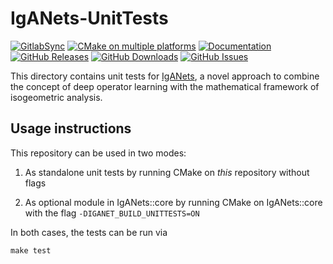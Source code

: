 # IgANets-UnitTests

[![GitlabSync](https://github.com/IgANets/iganet-unittests/actions/workflows/gitlab-sync.yml/badge.svg)](https://github.com/IgANets/iganet-unittests/actions/workflows/gitlab-sync.yml)
[![CMake on multiple platforms](https://github.com/IgANets/iganet-unittests/actions/workflows/cmake-multi-platform.yml/badge.svg)](https://github.com/IgANets/iganet-unittests/actions/workflows/cmake-multi-platform.yml)
[![Documentation](https://img.shields.io/badge/docs-mkdocs-blue.svg)](https://iganets.github.io/iganet/)
[![GitHub Releases](https://img.shields.io/github/release/iganets/iganet-unittests.svg)](https://github.com/iganets/iganet-unittests/releases)
[![GitHub Downloads](https://img.shields.io/github/downloads/iganets/iganet-unittests/total)](https://github.com/iganets/iganet-unittests/releases)
[![GitHub Issues](https://img.shields.io/github/issues/iganets/iganet-unittests.svg)](https://github.com/iganets/iganet-unittests/issues)

This directory contains unit tests for [IgANets](https://github.com/iganets/iganet), a novel approach to combine the concept of deep operator learning with the mathematical framework of isogeometric analysis.

## Usage instructions

This repository can be used in two modes:

1. As standalone unit tests by running CMake on _this_ repository without flags

2. As optional module in IgANets::core by running CMake on IgANets::core with the flag `-DIGANET_BUILD_UNITTESTS=ON`

In both cases, the tests can be run via
```shell
make test
```
